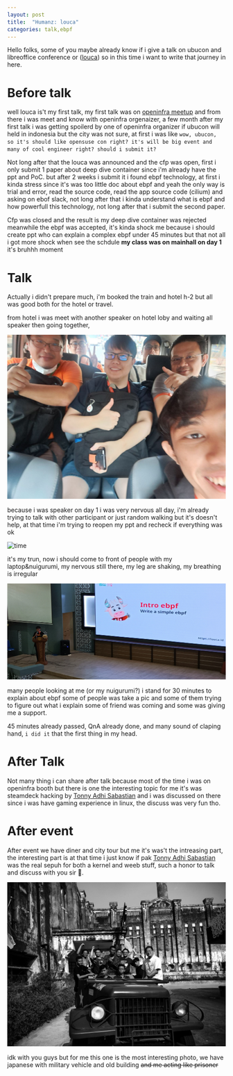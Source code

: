 ```yaml
---
layout: post
title:  "Humanz: louca"
categories: talk,ebpf
---
```


Hello folks, some of you maybe already know if i give a talk on ubucon and libreoffice conference or ([louca](https://louca.id/)) so in this time i want to write that journey in here.


# Before talk
well louca is't my first talk, my first talk was on [openinfra meetup](https://www.openinfra.id/portfolio/meetup-12/) and from there i was meet and know with openinfra orgenaizer, a few month after my first talk i was getting spoilerd by one of openinfra organizer if ubucon will held in indonesia but the city was not sure, at first i was like `wow, ubucon, so it's should like opensuse con right? it's will be big event and many of cool engineer right? should i submit it?`

Not long after that the louca was announced and the cfp was open, first i only submit 1 paper about deep dive container since i'm already have the ppt and PoC.
but after 2 weeks i submit it i found ebpf technology, at first i kinda stress since it's was too little doc about ebpf and yeah the only way is trial and error, read the source code, read the app source code (cilium) and asking on ebof slack, not long after that i kinda understand what is ebpf and how powerfull this technology, not long after that i submit the second paper.

Cfp was closed and the result is my deep dive container was rejected meanwhile the ebpf was accepted, it's kinda shock me because i should create ppt who can explain a complex ebpf under 45 minutes but that not all i got more shock when see the schdule **my class was on mainhall on day 1** it's bruhhh moment

# Talk
Actually i didn't prepare much, i'm booked the train and hotel h-2 but all was good both for the hotel or travel.

from hotel i was meet with another speaker on hotel loby and waiting all speaker then going together,

![photo_6159101021247355132_y.jpg](../../assets/img/talk/louca/photo_6159101021247355132_y.jpg)

because i was speaker on day 1 i was very nervous all day, i'm already trying to talk with other participant or just random walking but it's doesn't help, at that time i'm trying to reopen my ppt and recheck if everything was ok 

![time](https://media.tenor.com/aYYjXhFYQx0AAAAC/oogway-my-time-has-come.gif)

it's my trun, now i should come to front of people with my laptop&nuigurumi, my nervous still there, my leg are shaking, my breathing is irregular

![387854951_6727972097296408_2281284787618961746_n.jpg](../../assets/img/talk/louca/387854951_6727972097296408_2281284787618961746_n.jpg)

many people looking at me (or my nuigurumi?) i stand for 30 minutes to explain about ebpf some of people was take a pic and some of them trying to figure out what i explain some of friend was coming and some was giving me a support.

45 minutes already passed, QnA already done, and many sound of claping hand, `i did it` that the first thing in my head.

# After Talk
Not many thing i can share after talk because most of the time i was on openinfra booth but there is one the interesting topic for me it's was steamdeck hacking by [Tonny Adhi Sabastian](https://www.linkedin.com/in/tonny-adhi-sabastian/) and i was discussed on there since i was have gaming experience in linux, the discuss was very fun tho.

# After event
After event we have diner and city tour but me it's was't the intreasing part, the interesting part is at that time i just know if pak [Tonny Adhi Sabastian](https://www.linkedin.com/in/tonny-adhi-sabastian/) was the real sepuh for both a kernel and weeb stuff, such a honor to talk and discuss with you sir 🙏.


![photo_6134202404342708224_y.jpg](../../assets/img/talk/louca/photo_6134202404342708224_y.jpg)

idk with you guys but for me this one is the most interesting photo, we have japanese with military vehicle and old building ~~and me acting like prisoner~~